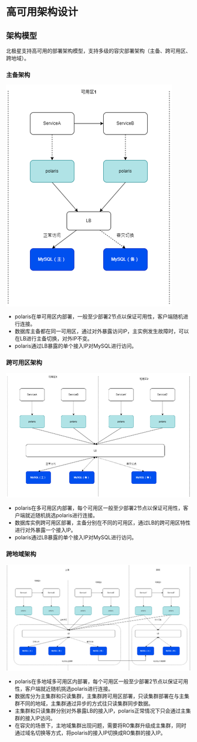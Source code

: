 
# 高可用架构设计

## 架构模型

北极星支持高可用的部署架构模型，支持多级的容灾部署架构（主备、跨可用区、跨地域）。

### 主备架构

![](图片/高可用架构设计/单可用区设计.png)

- polaris在单可用区内部署，一般至少部署2节点以保证可用性，客户端随机进行连接。
- 数据库主备都在同一可用区，通过对外暴露访问IP，主实例发生故障时，可以在LB进行主备切换，对外IP不变。
- polaris通过LB暴露的单个接入IP对MySQL进行访问。

### 跨可用区架构

![](图片/高可用架构设计/跨可用区设计.png)

- polaris在多可用区内部署，每个可用区一般至少部署2节点以保证可用性，客户端就近随机挑选polaris进行连接。
- 数据库实例跨可用区部署，主备分别在不同的可用区，通过LB的跨可用区特性进行对外暴露一个接入IP。
- polaris通过LB暴露的单个接入IP对MySQL进行访问。

### 跨地域架构

![](图片/高可用架构设计/跨地域设计.png)

- polaris在多地域多可用区内部署，每个可用区一般至少部署2节点以保证可用性，客户端就近随机挑选polaris进行连接。
- 数据库分为主集群和只读集群，主集群跨可用区部署，只读集群部署在与主集群不同的地域，主集群通过异步的方式往只读集群同步数据。
- 主集群和只读集群分别对外暴露LB的接入IP，polaris正常情况下只会通过主集群的接入IP访问。
- 在容灾的场景下，主地域集群出现问题，需要将RO集群升级成主集群，同时通过域名切换等方式，将polaris的接入IP切换成RO集群的接入IP。